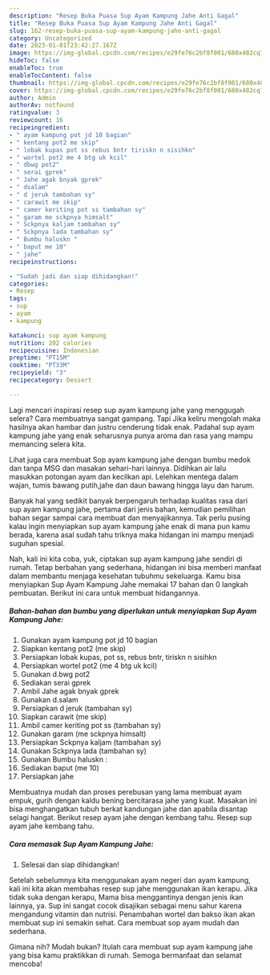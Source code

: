 ```yaml
---
description: "Resep Buka Puasa Sup Ayam Kampung Jahe Anti Gagal"
title: "Resep Buka Puasa Sup Ayam Kampung Jahe Anti Gagal"
slug: 162-resep-buka-puasa-sup-ayam-kampung-jahe-anti-gagal
category: Uncategorized
date: 2023-01-01T23:42:27.167Z
image: https://img-global.cpcdn.com/recipes/e29fe76c2bf8f001/680x482cq70/sup-ayam-kampung-jahe-foto-resep-utama.jpg
hideToc: false
enableToc: true
enableTocContent: false
thumbnail: https://img-global.cpcdn.com/recipes/e29fe76c2bf8f001/680x482cq70/sup-ayam-kampung-jahe-foto-resep-utama.jpg
cover: https://img-global.cpcdn.com/recipes/e29fe76c2bf8f001/680x482cq70/sup-ayam-kampung-jahe-foto-resep-utama.jpg
author: Admin
authorAv: notfound
ratingvalue: 3
reviewcount: 16
recipeingredient:
- " ayam kampung pot jd 10 bagian"
- " kentang pot2 me skip"
- " lobak kupas pot ss rebus bntr tiriskn n sisihkn"
- " wortel pot2 me 4 btg uk kcil"
- " dbwg pot2"
- " serai gprek"
- " Jahe agak bnyak gprek"
- " dsalam"
- " d jeruk tambahan sy"
- " carawit me skip"
- " camer keriting pot ss tambahan sy"
- " garam me sckpnya himsalt"
- " Sckpnya kaljam tambahan sy"
- " Sckpnya lada tambahan sy"
- " Bumbu haluskn "
- " baput me 10"
- " jahe"
recipeinstructions:

- "Sudah jadi dan siap dihidangkan!"
categories:
- Resep
tags:
- sup
- ayam
- kampung

katakunci: sup ayam kampung 
nutrition: 202 calories
recipecuisine: Indonesian
preptime: "PT15M"
cooktime: "PT33M"
recipeyield: "3"
recipecategory: Dessert

---
```



Lagi mencari inspirasi resep sup ayam kampung jahe yang menggugah selera? Cara membuatnya sangat gampang. Tapi Jika keliru mengolah maka hasilnya akan hambar dan justru cenderung tidak enak. Padahal sup ayam kampung jahe yang enak seharusnya punya aroma dan rasa yang mampu memancing selera kita.


Lihat juga cara membuat Sop ayam kampung jahe dengan bumbu medok dan tanpa MSG dan masakan sehari-hari lainnya. Didihkan air lalu masukkan potongan ayam dan kecilkan api. Lelehkan mentega dalam wajan, tumis bawang putih,jahe dan daun bawang hingga layu dan harum.

Banyak hal yang sedikit banyak berpengaruh terhadap kualitas rasa dari sup ayam kampung jahe, pertama dari jenis bahan, kemudian pemilihan bahan segar sampai cara membuat dan menyajikannya. Tak perlu pusing kalau ingin menyiapkan sup ayam kampung jahe enak di mana pun kamu berada, karena asal sudah tahu triknya maka hidangan ini mampu menjadi suguhan spesial.


Nah, kali ini kita coba, yuk, ciptakan sup ayam kampung jahe sendiri di rumah. Tetap berbahan yang sederhana, hidangan ini bisa memberi manfaat dalam membantu menjaga kesehatan tubuhmu sekeluarga. Kamu bisa menyiapkan Sup Ayam Kampung Jahe memakai 17 bahan dan 0 langkah pembuatan. Berikut ini cara untuk membuat hidangannya.

<!--inarticleads1-->

##### Bahan-bahan dan bumbu yang diperlukan untuk menyiapkan Sup Ayam Kampung Jahe:

1. Gunakan  ayam kampung pot jd 10 bagian
1. Siapkan  kentang pot2 (me skip)
1. Persiapkan  lobak kupas, pot ss, rebus bntr, tiriskn n sisihkn
1. Persiapkan  wortel pot2 (me 4 btg uk kcil)
1. Gunakan  d.bwg pot2
1. Sediakan  serai gprek
1. Ambil  Jahe agak bnyak gprek
1. Gunakan  d.salam
1. Persiapkan  d jeruk (tambahan sy)
1. Siapkan  carawit (me skip)
1. Ambil  camer keriting pot ss (tambahan sy)
1. Gunakan  garam (me sckpnya himsalt)
1. Persiapkan  Sckpnya kaljam (tambahan sy)
1. Gunakan  Sckpnya lada (tambahan sy)
1. Gunakan  Bumbu haluskn :
1. Sediakan  baput (me 10)
1. Persiapkan  jahe


Membuatnya mudah dan proses perebusan yang lama membuat ayam empuk, gurih dengan kaldu bening bercitarasa jahe yang kuat. Masakan ini bisa menghangatkan tubuh berkat kandungan jahe dan apabila disantap selagi hangat. Berikut resep ayam jahe dengan kembang tahu. Resep sup ayam jahe kembang tahu. 

<!--inarticleads2-->

##### Cara memasak Sup Ayam Kampung Jahe:


1. Selesai dan siap dihidangkan!

Setelah sebelumnya kita menggunakan ayam negeri dan ayam kampung, kali ini kita akan membahas resep sup jahe menggunakan ikan kerapu. Jika tidak suka dengan kerapu, Mama bisa menggantinya dengan jenis ikan lainnya, ya. Sup ini sangat cocok disajikan sebagai menu sahur karena mengandung vitamin dan nutrisi. Penambahan wortel dan bakso ikan akan membuat sup ini semakin sehat. Cara membuat sop ayam mudah dan sederhana. 

Gimana nih? Mudah bukan? Itulah cara membuat sup ayam kampung jahe yang bisa kamu praktikkan di rumah. Semoga bermanfaat dan selamat mencoba!
